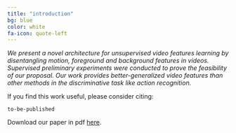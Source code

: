```yaml
---
title: "introduction"
bg: blue
color: white
fa-icon: quote-left
---
```


*We present a novel architecture for unsupervised video features learning by disentangling motion, foreground and background features in videos. Supervised preliminary experiments were conducted to prove the feasibility of our proposal. Our work provides better-generalized video features than other methods in the discriminative task like action recognition.*

If you find this work useful, please consider citing:

```
to-be-published
```


Download our paper in pdf [here]().
